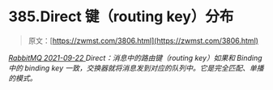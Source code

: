 <!--yml
category: 未分类
date: 0001-01-01 00:00:00
-->

# 385.Direct 键（routing key）分布

> 原文：[https://zwmst.com/3806.html](https://zwmst.com/3806.html)

   [ *RabbitMQ* ](https://zwmst.com/rabbitmq)*[ <time datetime="2021-09-23T00:59:51+08:00"> 2021-09-22 </time> ](https://zwmst.com/3806.html)  Direct：消息中的路由键（routing key）如果和 Binding 中的 binding key 一致，交换器就将消息发到对应的队列中。它是完全匹配、单播的模式。*